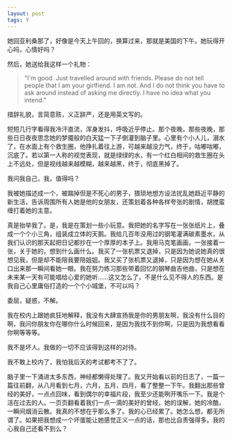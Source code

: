 ```yaml
---
layout: post
tags: Y
---
```


她回亚利桑那了，好像是今天上午回的，换算过来，那就是美国的下午。她玩得开心吗，心情好吗？

然后，她送给我这样一个礼物：

> "I'm good. Just travelled around with friends. Please do not tell people that I am your girlfiend. I am not. And I do not think you have to ask around instead of asking me directly. I have no idea what you intend."

措辞礼貌，言简意赅，义正辞严，还是用英文写的。

短短几行字看得我冷汗直流，浑身发抖，呼吸近乎停止。那个夜晚，那些夜晚，那些日日夜夜思念她的梦魇般的白天猛一下子倒灌到脑子里。心里有个小人儿，溺水了，在水面上有个救生圈，他挣扎着往上游，可越来越没力气，终于，咕嘟咕嘟，沉底了。若以第一人称的视觉表现，就是绿绿的水，有一个红白相间的救生圈在头上不远处，但是视线越来越模糊，越来越黑，终于，彻底黑掉了。

我问我自己，我，值得吗？

我被她描述成一个，被踹掉但是不死心的男子，猥琐地想方设法扰乱她趋近平静的新生活，告诉周围所有人她是他的女朋友，还策划着各种各样夸张的剧情，胡搅蛮缠打着她的主意。

真是抬举我了。是，我是在策划一些小玩意。我把她的名字写在一张张纸片上，叠成一个个小三角，组装成立体的天鹅。我给几百年没用过的钢笔灌满碳素墨水，从我们认识的那天起把日记都抄在一个厚厚的本子上。我用马克笔画画，一张接着一张，关于她的，想到什么画什么。我买了一张机票又退掉，只是因为她说她真的很想见我，但是却不能陪我要陪姐姐。我又买了张机票又退掉，只是因为想在她从关口出来那一瞬间看她一眼。我在努力练习那些带着回忆的钢琴曲吉他曲，只是想在未来某一天有可能唱给心爱的她听……这又怎么了，不是什么见不得人的东西。是我自己心里庸俗打造的一个个小城堡，不可以吗？

委屈，疑惑，不解。

我在校内上跟她疯狂地解释，我没有大肆宣扬我是你的男朋友啊，我没有什么目的啊，我问你朋友你在哪你什么时候回来，是因为我找不到你啊，只是因为我想看看你啊等等等。

我不是坏人。我做的一切不应该得到这样的对待。

我不敢上校内了，我怕我后天的考试都考不了了。

脑子里一下涌进太多东西，神经都懒得处理了。我又开始看以前的日志了，一篇一篇往前翻，从八月看到七月，六月，五月，四月，看了整整一下午。我翻出那些曾经的美好，一点点回味，看到偶尔的幸福片段，我至少还能咧开嘴乐一下。我是个活在过去的人。一页页翻看着我们一点一滴的美好的曾经，她的误解，她的冷酷，一瞬间烟消云散。我真的不想在乎那么多了。我的心已经累了。她怎么想，都无所谓了。如果把我想成一个坏蛋能让她感觉正义一点的话，那也比自责强得多。我的心我自己还看不到么？
